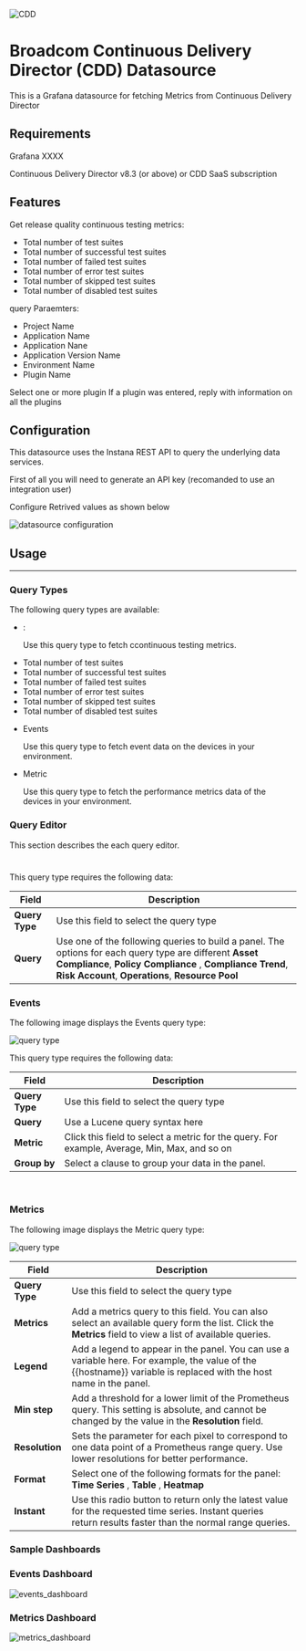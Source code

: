 
![CDD](https://raw.githubusercontent.com/broadcom/broadcomcdd-datasource/main/screenshots/CA-Broadcom_Horizontal_red-black.png)
# Broadcom Continuous Delivery Director (CDD) Datasource

This is a Grafana datasource for fetching Metrics from Continuous Delivery Director

## Requirements

Grafana XXXX 

Continuous Delivery Director v8.3 (or above)  or CDD SaaS subscription

## Features

Get release quality continuous testing metrics:
- Total number of test suites
- Total number of successful test suites
- Total number of failed test suites
- Total number of error test suites
- Total number of skipped test suites
- Total number of disabled test suites

query Paraemters:
- Project Name
- Application Name
- Application Nane
- Application Version Name
- Environment Name
- Plugin Name


Select one or more plugin
If a plugin was entered, reply with information on all the plugins

## Configuration

This datasource uses the Instana REST API to query the underlying data services.

First of all you will need to generate an API key (recomanded to use an integration user) 

Configure Retrived values as shown below

![datasource configuration](https://raw.githubusercontent.com/broadcom/broadcomcdd-datasource/main/screenshots/configuration.png)

## Usage
- - - -
### Query Types
The following query types are available:
* <metric name>:

   Use this query type to fetch ccontinuous testing metrics.
   
   
- Total number of test suites
- Total number of successful test suites
- Total number of failed test suites
- Total number of error test suites
- Total number of skipped test suites
- Total number of disabled test suites
   
   
   
* Events

  Use this query type to fetch event data on the devices in your environment.
* Metric

  Use this query type to fetch the performance metrics data of the devices in your environment.

### Query Editor

This section describes the each query editor.

#

This query type requires the following data:

| Field | Description |
|------|-------|
| **Query Type** | Use this field to select the query type |
| **Query** | Use one of the following queries to build a panel. The options for each query type are different **Asset Compliance**, **Policy Compliance** , **Compliance Trend**, **Risk Account**, **Operations**, **Resource Pool** |


### **Events**

The following image displays the Events query type:

![query type](https://raw.githubusercontent.com/broadcom/broadcomcdd-datasource/main/screenshots/events_query.png)

This query type requires the following data:

| Field | Description |
|------|-------|
| **Query Type** | Use this field to select the query type |
| **Query** | Use a Lucene query syntax here |
| **Metric** | Click this field to select a metric for the query. For example, Average, Min, Max, and so on |
| **Group by** | Select a clause to group your data in the panel. |

<br>

### **Metrics**

The following image displays the Metric query type:

![query type](https://raw.githubusercontent.com/broadcom/broadcomcdd-datasource/main/screenshots/metric_query.png)

| Field | Description |
|------|-------|
| **Query Type** | Use this field to select the query type |
| **Metrics** | Add a metrics query to this field.  You can also select an available query form the list. Click the **Metrics** field to view a list of available queries. |
| **Legend** |Add a legend to appear in the panel. You can use a variable here. For example, the value of the {{hostname}} variable is replaced with the host name in the panel. |
| **Min step** | Add a threshold for a lower limit of the Prometheus query. This setting is absolute, and cannot be changed by the value in the **Resolution** field.|
| **Resolution** | Sets the parameter for each pixel to correspond to one data point of a Prometheus range query. Use lower resolutions for better performance.|
| **Format** | Select one of the following formats for the panel: **Time Series** , **Table** , **Heatmap**|
| **Instant** | Use this radio button to return only the latest value for the requested time series. Instant queries return results faster than the normal range queries.|

### **Sample Dashboards**
### Events Dashboard
![events_dashboard](https://raw.githubusercontent.com/broadcom/broadcomcdd-datasource/main/screenshots/events_dashboard.png)

### Metrics Dashboard
![metrics_dashboard](https://raw.githubusercontent.com/broadcom/broadcomcdd-datasource/main/screenshots/metrics_dashboard.png)
